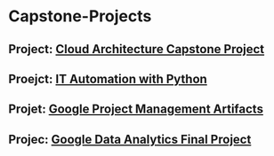 # Capstone-Projects

## Project: [Cloud Architecture Capstone Project](https://github.com/Mregojos/AWS-Cloud-Architecture-Capstone-Project)

## Proejct: [IT Automation with Python](https://github.com/Mregojos/IT-Automation-with-Python)

## Projet: [Google Project Management Artifacts](https://github.com/Mregojos/Project-Management-Artifacts)

## Projec: [Google Data Analytics Final Project](https://github.com/Mregojos/Data-Analytics-Final-Project)

